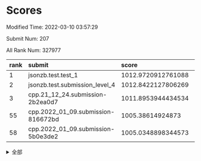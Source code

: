 # Scores

Modified Time: 2022-03-10 03:57:29

Submit Num: 207

All Rank Num: 327977

| rank |               submit               |       score        |       sigma        | pk_num |
| :--- | :--------------------------------- | :----------------- | :----------------- | :----- |
| 1    | jsonzb.test.test_1                 | 1012.9720912761088 | 0.7967810986792347 | 6337   |
| 2    | jsonzb.test.submission_level_4     | 1012.8422127806269 | 0.8086884609453142 | 6337   |
| 3    | cpp.21_12_24.submission-2b2ea0d7   | 1011.8953944434534 | 0.7942812349925609 | 6339   |
| 55   | cpp.2022_01_09.submission-816672bd | 1005.38614924873   | 0.7028413247579581 | 6340   |
| 58   | cpp.2022_01_09.submission-5b0e3de2 | 1005.0348898344573 | 0.7174993316808371 | 6340   |


<details>
<summary>全部</summary>

| rank |                 submit                 |       score        |       sigma        | pk_num |
| :--- | :------------------------------------- | :----------------- | :----------------- | :----- |
| 1    | jsonzb.test.test_1                     | 1012.9720912761088 | 0.7967810986792347 | 6337   |
| 2    | jsonzb.test.submission_level_4         | 1012.8422127806269 | 0.8086884609453142 | 6337   |
| 3    | cpp.21_12_24.submission-2b2ea0d7       | 1011.8953944434534 | 0.7942812349925609 | 6339   |
| 4    | gobigger.level_3.submission_level_3_0  | 1011.5057966821028 | 0.7501015553296594 | 6338   |
| 5    | gobigger.level_3.submission_level_3_5  | 1011.3375091753821 | 0.7639969493962913 | 6333   |
| 6    | gobigger.level_3.submission_level_3_24 | 1011.3198597680108 | 0.767518143710466  | 6339   |
| 7    | gobigger.level_3.submission_level_3_17 | 1011.1576073415251 | 0.7615043913173561 | 6341   |
| 8    | gobigger.level_3.submission_level_3_1  | 1010.844266636585  | 0.7717063312745271 | 6336   |
| 9    | gobigger.level_3.submission_level_3_25 | 1010.8194306582791 | 0.7594532342278988 | 6341   |
| 10   | gobigger.level_3.submission_level_3_19 | 1010.7473026906302 | 0.7570914066143548 | 6338   |
| 11   | gobigger.level_3.submission_level_3_15 | 1010.70550280365   | 0.7648724281681731 | 6342   |
| 12   | gobigger.level_3.submission_level_3_33 | 1010.6804276124133 | 0.7697433426515904 | 6338   |
| 13   | gobigger.level_3.submission_level_3_20 | 1010.565889796994  | 0.7804335315583422 | 6334   |
| 14   | gobigger.level_3.submission_level_3_49 | 1010.4859063035685 | 0.7495704972023872 | 6340   |
| 15   | gobigger.level_3.submission_level_3_4  | 1010.4698978780268 | 0.7632781642194589 | 6341   |
| 16   | gobigger.level_3.submission_level_3_9  | 1010.3726729562144 | 0.7593240800051975 | 6341   |
| 17   | gobigger.level_3.submission_level_3_37 | 1010.3542466643632 | 0.738904656602597  | 6338   |
| 18   | gobigger.level_3.submission_level_3_16 | 1010.2298644950636 | 0.7461617258196643 | 6346   |
| 19   | gobigger.level_3.submission_level_3_36 | 1010.1088749144875 | 0.756134531672472  | 6335   |
| 20   | gobigger.level_3.submission_level_3_41 | 1010.0748051521894 | 0.7605351085939691 | 6338   |
| 21   | gobigger.level_3.submission_level_3_8  | 1009.9844984474697 | 0.739298514529935  | 6341   |
| 22   | gobigger.level_3.submission_level_3_6  | 1009.9813510869064 | 0.749104381448027  | 6343   |
| 23   | gobigger.level_3.submission_level_3_46 | 1009.9622686270992 | 0.7541278999098612 | 6338   |
| 24   | gobigger.level_3.submission_level_3_44 | 1009.8584436464724 | 0.7480562346621965 | 6338   |
| 25   | gobigger.level_3.submission_level_3_23 | 1009.8352240717453 | 0.7485728332788135 | 6339   |
| 26   | gobigger.level_3.submission_level_3_28 | 1009.8157762284735 | 0.744080872318415  | 6336   |
| 27   | gobigger.level_3.submission_level_3_2  | 1009.8070981675138 | 0.7933250669598451 | 6338   |
| 28   | gobigger.level_3.submission_level_3_27 | 1009.8004952475578 | 0.7501276024291359 | 6343   |
| 29   | gobigger.level_3.submission_level_3_14 | 1009.7680193628529 | 0.7609378058936559 | 6338   |
| 30   | gobigger.level_3.submission_level_3_43 | 1009.6637801075041 | 0.7697375131202303 | 6336   |
| 31   | gobigger.level_3.submission_level_3_48 | 1009.6234762543968 | 0.7570655591363433 | 6337   |
| 32   | gobigger.level_3.submission_level_3_42 | 1009.6113431488463 | 0.730290376960012  | 6335   |
| 33   | gobigger.level_3.submission_level_3_26 | 1009.51712105536   | 0.7351299716967973 | 6336   |
| 34   | gobigger.level_3.submission_level_3_40 | 1009.498156597732  | 0.7734283437722288 | 6342   |
| 35   | gobigger.level_3.submission_level_3_32 | 1009.4878644569956 | 0.7700407409694717 | 6339   |
| 36   | gobigger.level_3.submission_level_3_47 | 1009.4674201531838 | 0.7352125349179564 | 6340   |
| 37   | gobigger.level_3.submission_level_3_34 | 1009.4033960728103 | 0.7413976545689985 | 6333   |
| 38   | gobigger.level_3.submission_level_3_45 | 1009.2694022433615 | 0.7594417728248177 | 6339   |
| 39   | gobigger.level_3.submission_level_3_38 | 1009.2383509294399 | 0.7602067428177611 | 6341   |
| 40   | gobigger.level_3.submission_level_3_7  | 1009.1986319021564 | 0.7438610131482202 | 6340   |
| 41   | gobigger.level_3.submission_level_3_10 | 1009.1726332534822 | 0.7507546382983167 | 6334   |
| 42   | gobigger.level_3.submission_level_3_29 | 1009.1402181500707 | 0.7609857150468617 | 6334   |
| 43   | gobigger.level_3.submission_level_3_31 | 1009.1074258894171 | 0.7619813379837955 | 6337   |
| 44   | gobigger.level_3.submission_level_3_12 | 1009.0920836747224 | 0.7597720938049076 | 6335   |
| 45   | gobigger.level_3.submission_level_3_39 | 1009.0856850548862 | 0.7411881453447314 | 6336   |
| 46   | gobigger.level_3.submission_level_3_22 | 1008.9524665663682 | 0.7413753307419908 | 6337   |
| 47   | gobigger.level_3.submission_level_3_30 | 1008.941830309426  | 0.7451977117973488 | 6341   |
| 48   | gobigger.level_3.submission_level_3_13 | 1008.8730209445176 | 0.761521407734395  | 6332   |
| 49   | gobigger.level_3.submission_level_3_35 | 1008.7883609760778 | 0.7482586856296806 | 6337   |
| 50   | gobigger.level_3.submission_level_3_21 | 1008.7250387770467 | 0.7487943742294202 | 6339   |
| 51   | gobigger.level_3.submission_level_3_3  | 1008.5842484052569 | 0.735600299176667  | 6334   |
| 52   | gobigger.level_3.submission_level_3_11 | 1008.3354966738743 | 0.7501702614661391 | 6337   |
| 53   | gobigger.level_3.submission_level_3_18 | 1008.261477076868  | 0.7521877568532256 | 6338   |
| 54   | gobigger.level_1.submission_level_1_39 | 1005.9703745611193 | 0.7243609581765034 | 6337   |
| 55   | cpp.2022_01_09.submission-816672bd     | 1005.38614924873   | 0.7028413247579581 | 6340   |
| 56   | gobigger.level_1.submission_level_1_6  | 1005.2496064207842 | 0.7177299409444705 | 6338   |
| 57   | gobigger.level_1.submission_level_1_46 | 1005.0654846813657 | 0.7196254332746462 | 6336   |
| 58   | cpp.2022_01_09.submission-5b0e3de2     | 1005.0348898344573 | 0.7174993316808371 | 6340   |
| 59   | gobigger.level_1.submission_level_1_47 | 1004.6878274643033 | 0.7174311162413511 | 6338   |
| 60   | gobigger.level_1.submission_level_1_16 | 1004.4372336020484 | 0.7033640719366827 | 6340   |
| 61   | gobigger.level_1.submission_level_1_0  | 1004.3844007078369 | 0.7146364871240259 | 6339   |
| 62   | gobigger.level_1.submission_level_1_19 | 1004.3471092136576 | 0.7101878929343248 | 6339   |
| 63   | gobigger.level_1.submission_level_1_7  | 1004.3009055469441 | 0.7231187042825076 | 6343   |
| 64   | gobigger.level_1.submission_level_1_29 | 1004.2105405338517 | 0.7268980029387725 | 6338   |
| 65   | gobigger.level_1.submission_level_1_12 | 1004.155602435344  | 0.7148732183302097 | 6332   |
| 66   | gobigger.level_1.submission_level_1_45 | 1004.1199138733375 | 0.7233723593895184 | 6337   |
| 67   | gobigger.level_1.submission_level_1_13 | 1004.0577905087293 | 0.7154675530756819 | 6343   |
| 68   | gobigger.level_1.submission_level_1_32 | 1004.019611998738  | 0.7100894954115715 | 6337   |
| 69   | gobigger.level_1.submission_level_1_27 | 1003.9402557417601 | 0.715693015470547  | 6336   |
| 70   | gobigger.level_1.submission_level_1_17 | 1003.9228535976753 | 0.7087261618933135 | 6338   |
| 71   | gobigger.level_1.submission_level_1_10 | 1003.9227873384029 | 0.7268074803508341 | 6336   |
| 72   | gobigger.level_1.submission_level_1_4  | 1003.9003018475983 | 0.7221743572284347 | 6340   |
| 73   | gobigger.level_1.submission_level_1_9  | 1003.8921074332387 | 0.7281514203857262 | 6338   |
| 74   | gobigger.level_1.submission_level_1_11 | 1003.8093111637329 | 0.72274342713466   | 6342   |
| 75   | gobigger.level_1.submission_level_1_41 | 1003.7908707229045 | 0.7054962034118555 | 6335   |
| 76   | gobigger.level_1.submission_level_1_38 | 1003.6683456357752 | 0.7216879545567226 | 6339   |
| 77   | gobigger.level_1.submission_level_1_37 | 1003.6451166468685 | 0.7172616333970838 | 6337   |
| 78   | gobigger.level_1.submission_level_1_35 | 1003.6238429525964 | 0.7079789252540715 | 6330   |
| 79   | gobigger.level_1.submission_level_1_33 | 1003.6020469016056 | 0.7040243803183    | 6340   |
| 80   | gobigger.level_1.submission_level_1_20 | 1003.554256945355  | 0.7152937913813479 | 6337   |
| 81   | gobigger.level_1.submission_level_1_28 | 1003.5478398006421 | 0.7219422623418132 | 6340   |
| 82   | gobigger.level_1.submission_level_1_21 | 1003.4811074677077 | 0.7049360752532167 | 6336   |
| 83   | gobigger.level_1.submission_level_1_48 | 1003.3011168258787 | 0.7153165041835102 | 6339   |
| 84   | gobigger.level_1.submission_level_1_23 | 1003.2499245392821 | 0.7096034057099481 | 6335   |
| 85   | gobigger.level_1.submission_level_1_8  | 1003.2339004604682 | 0.7108727073553139 | 6340   |
| 86   | gobigger.level_1.submission_level_1_14 | 1003.21707826323   | 0.7185424608316625 | 6335   |
| 87   | gobigger.level_1.submission_level_1_36 | 1003.1826265311454 | 0.7147570727175138 | 6335   |
| 88   | gobigger.level_1.submission_level_1_18 | 1003.105599572862  | 0.704096497361919  | 6337   |
| 89   | gobigger.level_1.submission_level_1_1  | 1003.0548522882934 | 0.7204384736765469 | 6337   |
| 90   | gobigger.level_1.submission_level_1_34 | 1002.9859357238056 | 0.7157073386621917 | 6339   |
| 91   | gobigger.level_1.submission_level_1_26 | 1002.943394150581  | 0.7155630913369193 | 6329   |
| 92   | gobigger.level_1.submission_level_1_43 | 1002.8365196869989 | 0.7108604839420394 | 6332   |
| 93   | gobigger.level_1.submission_level_1_2  | 1002.7859561289791 | 0.7182611387056079 | 6338   |
| 94   | gobigger.level_1.submission_level_1_49 | 1002.761947395611  | 0.7240309483776978 | 6338   |
| 95   | gobigger.level_1.submission_level_1_42 | 1002.7501506176748 | 0.7177610097356826 | 6336   |
| 96   | gobigger.level_1.submission_level_1_15 | 1002.7309972962374 | 0.7180639091173381 | 6337   |
| 97   | gobigger.level_1.submission_level_1_30 | 1002.695988835299  | 0.7015267669503219 | 6340   |
| 98   | gobigger.level_1.submission_level_1_25 | 1002.4371170921012 | 0.7095519624257708 | 6343   |
| 99   | gobigger.level_1.submission_level_1_31 | 1002.4333380878116 | 0.7175293990495364 | 6342   |
| 100  | gobigger.level_1.submission_level_1_24 | 1002.3567369612459 | 0.7190663815812912 | 6342   |
| 101  | gobigger.level_1.submission_level_1_22 | 1002.3458150209425 | 0.7159662462247844 | 6338   |
| 102  | gobigger.level_1.submission_level_1_40 | 1002.0032224623972 | 0.717865792373908  | 6336   |
| 103  | gobigger.level_1.submission_level_1_5  | 1001.5706572431271 | 0.7168245522398144 | 6329   |
| 104  | gobigger.level_1.submission_level_1_44 | 1001.5656798698318 | 0.7096539000620209 | 6338   |
| 105  | gobigger.level_1.submission_level_1_3  | 1001.3822075044994 | 0.7157247482975286 | 6339   |
| 106  | gobigger.random.submission_random_19   | 997.8904254728253  | 0.7107671726068633 | 6336   |
| 107  | gobigger.random.submission_random_13   | 997.1949789935284  | 0.7044314009300678 | 6336   |
| 108  | gobigger.random.submission_random_8    | 997.166707998003   | 0.6998380266478406 | 6339   |
| 109  | gobigger.random.submission_random_46   | 997.0159232781743  | 0.720635737035643  | 6336   |
| 110  | gobigger.random.submission_random_26   | 996.9643166437131  | 0.6952221971684622 | 6333   |
| 111  | gobigger.random.submission_random_6    | 996.7139220660297  | 0.7134571397405477 | 6337   |
| 112  | gobigger.random.submission_random_48   | 996.6556673466065  | 0.7083477384720427 | 6337   |
| 113  | gobigger.random.submission_random_20   | 996.6172915271343  | 0.7345840122108483 | 6340   |
| 114  | gobigger.random.submission_random_23   | 996.5827738197918  | 0.7042643541509797 | 6344   |
| 115  | gobigger.random.submission_random_11   | 996.4966646318267  | 0.7211091706690564 | 6336   |
| 116  | gobigger.random.submission_random_17   | 996.4845884389381  | 0.6972174584162675 | 6341   |
| 117  | gobigger.random.submission_random_22   | 996.425032394827   | 0.7233251076612005 | 6342   |
| 118  | gobigger.random.submission_random_44   | 996.3998076480387  | 0.706021326573259  | 6337   |
| 119  | gobigger.random.submission_random_28   | 996.3093895036502  | 0.7103968185262867 | 6338   |
| 120  | gobigger.random.submission_random_39   | 996.2996828780306  | 0.7051753900818969 | 6342   |
| 121  | gobigger.random.submission_random_5    | 996.2754581766895  | 0.7181022906618804 | 6337   |
| 122  | gobigger.random.submission_random_40   | 996.2722690997425  | 0.7038580961362638 | 6340   |
| 123  | gobigger.random.submission_random_42   | 996.2335840761428  | 0.7194342981998694 | 6337   |
| 124  | gobigger.random.submission_random_32   | 996.1912313859785  | 0.7190596854835746 | 6340   |
| 125  | gobigger.random.submission_random_7    | 996.1628963841268  | 0.7092351316086999 | 6335   |
| 126  | gobigger.random.submission_random_16   | 996.1482941515604  | 0.7053644647758316 | 6335   |
| 127  | gobigger.random.submission_random_49   | 996.144053959792   | 0.6982761098141675 | 6333   |
| 128  | gobigger.random.submission_random_36   | 996.1373003191056  | 0.7196585745560248 | 6339   |
| 129  | gobigger.random.submission_random_35   | 996.1240638038092  | 0.7038307500705425 | 6336   |
| 130  | gobigger.random.submission_random_33   | 996.1197935724188  | 0.7092169593049092 | 6341   |
| 131  | gobigger.random.submission_random_4    | 996.0800244250809  | 0.7197581668131393 | 6337   |
| 132  | gobigger.random.submission_random_12   | 995.9649809999208  | 0.7042881766186281 | 6336   |
| 133  | gobigger.random.submission_random_31   | 995.7912554911991  | 0.7134520481014499 | 6335   |
| 134  | gobigger.random.submission_random_47   | 995.7807836270042  | 0.7082548101370973 | 6338   |
| 135  | gobigger.random.submission_random_25   | 995.7558339994549  | 0.7044943181709624 | 6335   |
| 136  | gobigger.random.submission_random_14   | 995.7332039410164  | 0.7264965865777637 | 6342   |
| 137  | gobigger.random.submission_random_27   | 995.7259930611689  | 0.7047329318684471 | 6342   |
| 138  | gobigger.random.submission_random_0    | 995.6647903132961  | 0.7082967827828106 | 6339   |
| 139  | gobigger.random.submission_random_37   | 995.6637484999345  | 0.7293250989574326 | 6340   |
| 140  | gobigger.random.submission_random_38   | 995.6478438540482  | 0.7134267927243536 | 6333   |
| 141  | gobigger.random.submission_random_9    | 995.6466719572838  | 0.7059455606980289 | 6336   |
| 142  | gobigger.random.submission_random_18   | 995.6121671723143  | 0.7135070052723173 | 6329   |
| 143  | gobigger.random.submission_random_24   | 995.5805393650561  | 0.7212024724976429 | 6344   |
| 144  | gobigger.random.submission_random_45   | 995.5444895626332  | 0.7305961571949656 | 6335   |
| 145  | gobigger.random.submission_random_30   | 995.5438628137599  | 0.7120765901107683 | 6339   |
| 146  | gobigger.random.submission_random_34   | 995.5378625964844  | 0.707220344215411  | 6338   |
| 147  | gobigger.random.submission_random_3    | 995.4539126672006  | 0.7256107784338927 | 6334   |
| 148  | gobigger.random.submission_random_10   | 995.4446367100121  | 0.7028622113604949 | 6342   |
| 149  | gobigger.random.submission_random_2    | 995.4196497059955  | 0.7087041771790897 | 6336   |
| 150  | gobigger.random.submission_random_1    | 995.3590975110512  | 0.7213360199730334 | 6337   |
| 151  | gobigger.random.submission_random_29   | 995.3526915695247  | 0.7140707465438165 | 6338   |
| 152  | gobigger.random.submission_random_15   | 995.2891724408609  | 0.7258737230151542 | 6344   |
| 153  | gobigger.random.submission_random_43   | 995.2815121997269  | 0.7028014257042183 | 6340   |
| 154  | gobigger.random.submission_random_21   | 994.8384946101969  | 0.7188485342755069 | 6335   |
| 155  | gobigger.random.submission_random_41   | 994.6551966639908  | 0.7066386950255202 | 6340   |
| 156  | gobigger.level_2.submission_level_2_21 | 994.113758448229   | 0.7238787261397917 | 6341   |
| 157  | gobigger.level_2.submission_level_2_8  | 993.9693477472309  | 0.7326552925058577 | 6337   |
| 158  | gobigger.level_2.submission_level_2_33 | 993.819021194996   | 0.7443831964210291 | 6334   |
| 159  | gobigger.level_2.submission_level_2_7  | 993.7304858155327  | 0.7164165326551329 | 6344   |
| 160  | gobigger.level_2.submission_level_2_32 | 993.672512666408   | 0.745690449692403  | 6341   |
| 161  | gobigger.level_2.submission_level_2_4  | 993.4856541075817  | 0.7352465927049815 | 6332   |
| 162  | gobigger.level_2.submission_level_2_49 | 993.4848511174424  | 0.728547381996251  | 6336   |
| 163  | gobigger.level_2.submission_level_2_41 | 993.2578705937445  | 0.7056515008987934 | 6335   |
| 164  | gobigger.level_2.submission_level_2_12 | 993.2302022746094  | 0.7276938049332458 | 6337   |
| 165  | gobigger.level_2.submission_level_2_10 | 993.0205013192781  | 0.7461930658629631 | 6333   |
| 166  | gobigger.level_2.submission_level_2_36 | 993.0089969953685  | 0.7345093424945491 | 6341   |
| 167  | gobigger.level_2.submission_level_2_39 | 992.9231447351016  | 0.7559992616723314 | 6338   |
| 168  | gobigger.level_2.submission_level_2_48 | 992.8623914747913  | 0.742481193263514  | 6331   |
| 169  | gobigger.level_2.submission_level_2_14 | 992.8112305857146  | 0.741047452463348  | 6339   |
| 170  | gobigger.level_2.submission_level_2_3  | 992.805192179339   | 0.7452911816205171 | 6340   |
| 171  | gobigger.level_2.submission_level_2_27 | 992.7454944470745  | 0.7457685483838968 | 6338   |
| 172  | gobigger.level_2.submission_level_2_9  | 992.6932616283731  | 0.7391626985736899 | 6336   |
| 173  | gobigger.level_2.submission_level_2_38 | 992.6416517835763  | 0.7535737783961262 | 6337   |
| 174  | gobigger.level_2.submission_level_2_34 | 992.4679380558891  | 0.7402770127691409 | 6335   |
| 175  | gobigger.level_2.submission_level_2_0  | 992.3312963333296  | 0.7455440406572302 | 6335   |
| 176  | gobigger.level_2.submission_level_2_44 | 992.305877128366   | 0.7551500109568129 | 6338   |
| 177  | gobigger.level_2.submission_level_2_18 | 992.252118687104   | 0.748794180478179  | 6338   |
| 178  | gobigger.level_2.submission_level_2_20 | 992.0912309933013  | 0.7783979071287057 | 6335   |
| 179  | gobigger.level_2.submission_level_2_23 | 992.0873708810274  | 0.7420640536324846 | 6338   |
| 180  | gobigger.level_2.submission_level_2_45 | 992.072602466228   | 0.7416771350167822 | 6339   |
| 181  | gobigger.level_2.submission_level_2_24 | 992.0566828646794  | 0.7577330932638693 | 6337   |
| 182  | gobigger.level_2.submission_level_2_2  | 992.0319061580764  | 0.7474539846339605 | 6338   |
| 183  | gobigger.level_2.submission_level_2_17 | 991.9347274803338  | 0.7460205123083858 | 6339   |
| 184  | gobigger.level_2.submission_level_2_22 | 991.8449417801944  | 0.74103707300133   | 6339   |
| 185  | gobigger.level_2.submission_level_2_13 | 991.7894505019846  | 0.7485477368749426 | 6339   |
| 186  | gobigger.level_2.submission_level_2_26 | 991.760166039882   | 0.749760392864363  | 6338   |
| 187  | gobigger.level_2.submission_level_2_47 | 991.6398110217292  | 0.7582242702345097 | 6339   |
| 188  | gobigger.level_2.submission_level_2_43 | 991.6258298375709  | 0.7404658052672003 | 6336   |
| 189  | gobigger.level_2.submission_level_2_35 | 991.4459450134354  | 0.7529369165296862 | 6341   |
| 190  | gobigger.level_2.submission_level_2_16 | 991.3977047390794  | 0.7466958223911772 | 6339   |
| 191  | gobigger.level_2.submission_level_2_19 | 991.3565231991124  | 0.7372090579156968 | 6330   |
| 192  | gobigger.level_2.submission_level_2_15 | 991.3525124504448  | 0.7528461916984528 | 6340   |
| 193  | gobigger.level_2.submission_level_2_30 | 991.3093612865301  | 0.7530477305023741 | 6341   |
| 194  | gobigger.level_2.submission_level_2_31 | 991.2509539149225  | 0.7531234606677001 | 6339   |
| 195  | gobigger.level_2.submission_level_2_40 | 991.1417002329883  | 0.7437828533940651 | 6338   |
| 196  | gobigger.level_2.submission_level_2_6  | 991.0904502980148  | 0.7641049116268983 | 6346   |
| 197  | gobigger.level_2.submission_level_2_37 | 991.0568382340062  | 0.7580150212920019 | 6337   |
| 198  | gobigger.level_2.submission_level_2_1  | 990.8765785375459  | 0.7935855406503319 | 6333   |
| 199  | gobigger.level_2.submission_level_2_46 | 990.851604372724   | 0.7564576178300145 | 6335   |
| 200  | gobigger.level_2.submission_level_2_29 | 990.8144959540999  | 0.7483328590021988 | 6342   |
| 201  | gobigger.level_2.submission_level_2_5  | 990.4359826690022  | 0.7703539934906077 | 6335   |
| 202  | gobigger.level_2.submission_level_2_28 | 990.3514159139426  | 0.7706367277648406 | 6337   |
| 203  | gobigger.level_2.submission_level_2_42 | 990.2966216816504  | 0.7753602276892831 | 6337   |
| 204  | gobigger.level_2.submission_level_2_11 | 989.9752068533171  | 0.7567899377561216 | 6344   |
| 205  | gobigger.level_2.submission_level_2_25 | 989.629324439009   | 0.7772472312433405 | 6337   |
| 206  | gobigger.none.submission_none_0        | 977.957955108819   | 1.237075535500239  | 6334   |
| 207  | gobigger.none.submission_none_1        | 976.4771449271904  | 1.3873672627953324 | 6332   |

</details>